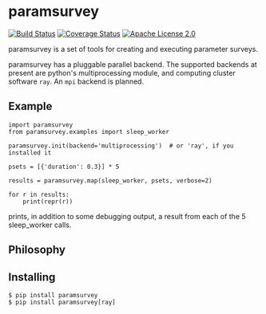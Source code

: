# paramsurvey

[![Build Status](https://travis-ci.org/wumpus/paramsurvey.svg?branch=master)](https://travis-ci.org/wumpus/paramsurvey) [![Coverage Status](https://coveralls.io/repos/github/wumpus/paramsurvey/badge.svg?branch=master)](https://coveralls.io/github/wumpus/paramsurvey?branch=master) [![Apache License 2.0](https://img.shields.io/github/license/wumpus/paramsurvey.svg)](LICENSE)

paramsurvey is a set of tools for creating and executing parameter surveys.

paramsurvey has a pluggable parallel backend. The supported backends at present
are python's multiprocessing module, and computing cluster software `ray`. An `mpi` backend is planned.

## Example

```
import paramsurvey
from paramsurvey.examples import sleep_worker

paramsurvey.init(backend='multiprocessing')  # or 'ray', if you installed it

psets = [{'duration': 0.3}] * 5

results = paramsurvey.map(sleep_worker, psets, verbose=2)

for r in results:
    print(repr(r))
```

prints, in addition to some debugging output, a result from each of the 5 sleep_worker calls.

## Philosophy




## Installing

```
$ pip install paramsurvey
$ pip install paramsurvey[ray]
```

